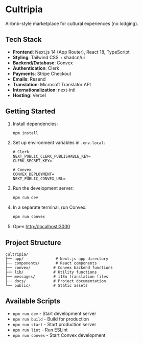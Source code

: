 # Cultripia

Airbnb-style marketplace for cultural experiences (no lodging).

## Tech Stack

- **Frontend**: Next.js 14 (App Router), React 18, TypeScript
- **Styling**: Tailwind CSS + shadcn/ui
- **Backend/Database**: Convex
- **Authentication**: Clerk
- **Payments**: Stripe Checkout
- **Emails**: Resend
- **Translation**: Microsoft Translator API
- **Internationalization**: next-intl
- **Hosting**: Vercel

## Getting Started

1. Install dependencies:

   ```bash
   npm install
   ```

2. Set up environment variables in `.env.local`:

   ```
   # Clerk
   NEXT_PUBLIC_CLERK_PUBLISHABLE_KEY=
   CLERK_SECRET_KEY=

   # Convex
   CONVEX_DEPLOYMENT=
   NEXT_PUBLIC_CONVEX_URL=
   ```

3. Run the development server:

   ```bash
   npm run dev
   ```

4. In a separate terminal, run Convex:

   ```bash
   npm run convex
   ```

5. Open [http://localhost:3000](http://localhost:3000)

## Project Structure

```
cultripia/
├── app/              # Next.js app directory
├── components/       # React components
├── convex/          # Convex backend functions
├── lib/             # Utility functions
├── messages/        # i18n translation files
├── docs/            # Project documentation
└── public/          # Static assets
```

## Available Scripts

- `npm run dev` - Start development server
- `npm run build` - Build for production
- `npm run start` - Start production server
- `npm run lint` - Run ESLint
- `npm run convex` - Start Convex development
